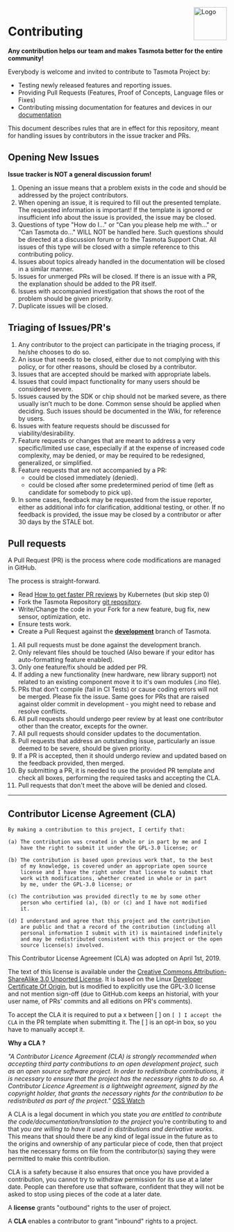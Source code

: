 <picture>
  <source media="(prefers-color-scheme: dark)" srcset="./tools/logo/TASMOTA_FullLogo_Vector_White.svg">
  <img alt="Logo" src="./tools/logo/TASMOTA_FullLogo_Vector.svg" align="right" height="76">
</picture>

# Contributing

**Any contribution helps our team and makes Tasmota better for the entire community!**

Everybody is welcome and invited to contribute to Tasmota Project by:

* Testing newly released features and reporting issues.
* Providing Pull Requests (Features, Proof of Concepts, Language files or Fixes)
* Contributing missing documentation for features and devices in our [documentation](https://tasmota.github.io/docs/Contributing)

This document describes rules that are in effect for this repository, meant for handling issues by contributors in the issue tracker and PRs.

## Opening New Issues

**Issue tracker is NOT a general discussion forum!**
1. Opening an issue means that a problem exists in the code and should be addressed by the project contributors.
2. When opening an issue, it is required to fill out the presented template. The requested information is important! If the template is ignored or insufficient info about the issue is provided, the issue may be closed.
3. Questions of type "How do I..." or "Can you please help me with..." or "Can Tasmota do..." WILL NOT be handled here. Such questions should be directed at a discussion forum or to the Tasmota Support Chat. All issues of this type will be closed with a simple reference to this contributing policy.
4. Issues about topics already handled in the documentation will be closed in a similar manner.
5. Issues for unmerged PRs will be closed. If there is an issue with a PR, the explanation should be added to the PR itself.
6. Issues with accompanied investigation that shows the root of the problem should be given priority.
7. Duplicate issues will be closed.

## Triaging of Issues/PR's

1.	Any contributor to the project can participate in the triaging process, if he/she chooses to do so.
2.	An issue that needs to be closed, either due to not complying with this policy, or for other reasons, should be closed by a contributor.
3.	Issues that are accepted should be marked with appropriate labels.
4.	Issues that could impact functionality for many users should be considered severe.
5.	Issues caused by the SDK or chip should not be marked severe, as there usually isn’t much to be done. Common sense should be applied when deciding. Such issues should be documented in the Wiki, for reference by users.
6.	Issues with feature requests should be discussed for viability/desirability.
7.	Feature requests or changes that are meant to address a very specific/limited use case, especially if at the expense of increased code complexity, may be denied, or may be required to be redesigned, generalized, or simplified.
8.	Feature requests that are not accompanied by a PR:
    * could be closed immediately (denied).
    * could be closed after some predetermined period of time (left as candidate for somebody to pick up).
9.	In some cases, feedback may be requested from the issue reporter, either as additional info for clarification, additional testing, or other. If no feedback is provided, the issue may be closed by a contributor or after 30 days by the STALE bot.

## Pull requests

A Pull Request (PR) is the process where code modifications are managed in GitHub.

The process is straight-forward.

 - Read [How to get faster PR reviews](https://github.com/kubernetes/community/blob/master/contributors/guide/pull-requests.md#best-practices-for-faster-reviews) by Kubernetes (but skip step 0)
 - Fork the Tasmota Repository [git repository](https://github.com/arendst/Tasmota).
 - Write/Change the code in your Fork for a new feature, bug fix, new sensor, optimization, etc.
 - Ensure tests work.
 - Create a Pull Request against the [**development**](https://github.com/arendst/Tasmota/tree/development) branch of Tasmota.

1. All pull requests must be done against the development branch.
2. Only relevant files should be touched (Also beware if your editor has auto-formatting feature enabled).
3. Only one feature/fix should be added per PR.
4. If adding a new functionality (new hardware, new library support) not related to an existing component move it to it's own modules (.ino file).
5. PRs that don't compile (fail in CI Tests) or cause coding errors will not be merged. Please fix the issue. Same goes for PRs that are raised against older commit in development - you might need to rebase and resolve conflicts.
6. All pull requests should undergo peer review by at least one contributor other than the creator, excepts for the owner.
7. All pull requests should consider updates to the documentation.
8. Pull requests that address an outstanding issue, particularly an issue deemed to be severe, should be given priority.
9. If a PR is accepted, then it should undergo review and updated based on the feedback provided, then merged.
10. By submitting a PR, it is needed to use the provided PR template and check all boxes, performing the required tasks and accepting the CLA.
11. Pull requests that don't meet the above will be denied and closed.

--------------------------------------

## Contributor License Agreement (CLA)

```
By making a contribution to this project, I certify that:

(a) The contribution was created in whole or in part by me and I
    have the right to submit it under the GPL-3.0 license; or

(b) The contribution is based upon previous work that, to the best
    of my knowledge, is covered under an appropriate open source
    license and I have the right under that license to submit that
    work with modifications, whether created in whole or in part
    by me, under the GPL-3.0 license; or

(c) The contribution was provided directly to me by some other
    person who certified (a), (b) or (c) and I have not modified
    it.

(d) I understand and agree that this project and the contribution
    are public and that a record of the contribution (including all
    personal information I submit with it) is maintained indefinitely
    and may be redistributed consistent with this project or the open
    source license(s) involved.
```

This Contributor License Agreement (CLA) was adopted on April 1st, 2019.

The text of this license is available under the [Creative Commons Attribution-ShareAlike 3.0 Unported License](http://creativecommons.org/licenses/by-sa/3.0/).  It is based on the Linux [Developer Certificate Of Origin](http://elinux.org/Developer_Certificate_Of_Origin), but is modified to explicitly use the GPL-3.0 license and not mention sign-off (due to GitHub.com keeps an historial, with your user name, of PRs' commits and all editions on PR's comments).

To accept the CLA it is required to put a x between [ ] on `[ ] I accept the CLA` in the PR template when submitting it. The [ ] is an opt-in box, so you have to manually accept it.

**Why a CLA ?**

_"A Contributor Licence Agreement (CLA) is strongly recommended when accepting third party contributions to an open development project, such as an open source software project. In order to redistribute contributions, it is necessary to ensure that the project has the necessary rights to do so. A Contributor Licence Agreement is a lightweight agreement, signed by the copyright holder, that grants the necessary rights for the contribution to be redistributed as part of the project."_ [OSS Watch](http://oss-watch.ac.uk/resources/cla)

A CLA is a legal document in which you state _you are entitled to contribute the code/documentation/translation to the project_ you’re contributing to and that _you are willing to have it used in distributions and derivative works_. This means that should there be any kind of legal issue in the future as to the origins and ownership of any particular piece of code, then that project has the necessary forms on file from the contributor(s) saying they were permitted to make this contribution.

CLA is a safety because it also ensures that once you have provided a contribution, you cannot try to withdraw permission for its use at a later date. People can therefore use that software, confident that they will not be asked to stop using pieces of the code at a later date.

A __license__ grants "outbound" rights to the user of project.

A __CLA__ enables a contributor to grant "inbound" rights to a project.





<Other>
<A table should be maintained for relating maintainers and components. When triaging, this is essential to figure out if someone in particular should be consulted about specific changes.>
<A stable release cadence should be established, e.g.: every month.>
